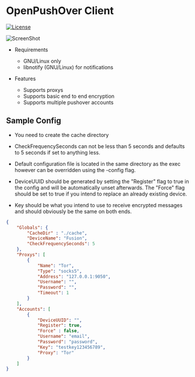 # OpenPushOver Client
[![License](http://img.shields.io/:license-gpl3-blue.svg)](http://www.gnu.org/licenses/gpl-3.0.html)

![ScreenShot](http://files.firebit.co.uk/i/06521.png)

- Requirements

    - GNU/Linux only
    - libnotify (GNU/Linux) for notifications

- Features

    - Supports proxys
    - Supports basic end to end encryption
    - Supports multiple pushover accounts

## Sample Config
- You need to create the cache directory

- CheckFrequencySeconds can not be less than 5 seconds and defaults to 5 seconds if set to anything less.

- Default configuration file is located in the same directory as the exec however can be overridden using the -config flag.

- DeviceUUID should be generated by setting the "Register" flag to true in the config and will be automatically unset afterwards. The "Force" flag should be set to true if you intend to replace an already existing device.

- Key should be what you intend to use to receive encrypted messages and should obviously be the same on both ends.

```json
{
    "Globals": {
        "CacheDir" : "./cache",
        "DeviceName": "Fusion",
        "CheckFrequencySeconds": 5
    },
    "Proxys": [
        {
            "Name": "Tor",
            "Type": "socks5",
            "Address": "127.0.0.1:9050",
            "Username": "",
            "Password": "",
            "Timeout": 1
        }
    ],
    "Accounts": [
        {
            "DeviceUUID": "",
            "Register": true,
            "Force" : false,
            "Username": "email",
            "Password": "password",
            "Key": "testkey123456789",
            "Proxy": "Tor"
        }
    ]
}
```
